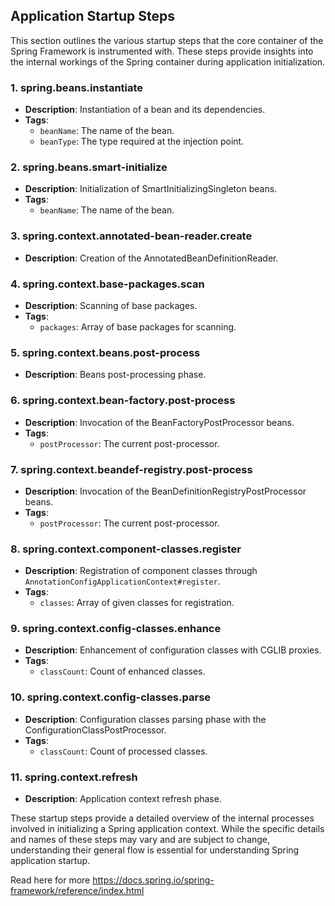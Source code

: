 ## Application Startup Steps

This section outlines the various startup steps that the core container of the Spring Framework is instrumented with. These steps provide insights into the internal workings of the Spring container during application initialization.

### 1. spring.beans.instantiate

- **Description**: Instantiation of a bean and its dependencies.
- **Tags**:
    - `beanName`: The name of the bean.
    - `beanType`: The type required at the injection point.

### 2. spring.beans.smart-initialize

- **Description**: Initialization of SmartInitializingSingleton beans.
- **Tags**:
    - `beanName`: The name of the bean.

### 3. spring.context.annotated-bean-reader.create

- **Description**: Creation of the AnnotatedBeanDefinitionReader.

### 4. spring.context.base-packages.scan

- **Description**: Scanning of base packages.
- **Tags**:
    - `packages`: Array of base packages for scanning.

### 5. spring.context.beans.post-process

- **Description**: Beans post-processing phase.

### 6. spring.context.bean-factory.post-process

- **Description**: Invocation of the BeanFactoryPostProcessor beans.
- **Tags**:
    - `postProcessor`: The current post-processor.

### 7. spring.context.beandef-registry.post-process

- **Description**: Invocation of the BeanDefinitionRegistryPostProcessor beans.
- **Tags**:
    - `postProcessor`: The current post-processor.

### 8. spring.context.component-classes.register

- **Description**: Registration of component classes through `AnnotationConfigApplicationContext#register`.
- **Tags**:
    - `classes`: Array of given classes for registration.

### 9. spring.context.config-classes.enhance

- **Description**: Enhancement of configuration classes with CGLIB proxies.
- **Tags**:
    - `classCount`: Count of enhanced classes.

### 10. spring.context.config-classes.parse

- **Description**: Configuration classes parsing phase with the ConfigurationClassPostProcessor.
- **Tags**:
    - `classCount`: Count of processed classes.

### 11. spring.context.refresh

- **Description**: Application context refresh phase.

These startup steps provide a detailed overview of the internal processes involved in initializing a Spring application context. While the specific details and names of these steps may vary and are subject to change, understanding their general flow is essential for understanding Spring application startup.

Read here for more https://docs.spring.io/spring-framework/reference/index.html